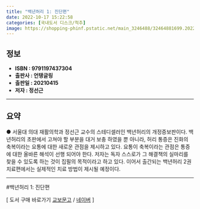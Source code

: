 ```yaml
---
title: "백년허리 1: 진단편"
date: 2022-10-17 15:22:58
categories: [국내도서 디스크/척추]
image: https://shopping-phinf.pstatic.net/main_3246488/32464881699.20220527053315.jpg
---
```


## **정보**

- **ISBN : 9791197437304**
- **출판사 : 언탱글링**
- **출판일 : 20210415**
- **저자 : 정선근**

------



## **요약**

● 서울대 의대 재활의학과 정선근 교수의 스테디셀러인 백년허리의 개정증보판이다. 백년허리의 초판에서 고쳐야 할 부분을 대거 보충 하였을 뿐 아니라, 허리 통증은 진화의 축복이라는 요통에 대한 새로운 관점을 제시하고 있다. 요통이 축복이라는 관점은 통증에 대한 올바른 해석이 선행 되어야 한다. 저자는 독자 스스로가 그 해결책의 실마리를 찾을 수 있도록 하는 것이 집필의 목적이라고 하고 있다. 이어서 출간되는 백년허리 2권 치료편에서는 실제적인 치료 방법이 제시될 예정이다.

------

#백년허리 1: 진단편

[ 도서 구매 바로가기   [교보문고](https://product.kyobobook.co.kr/detail/S000001986540)  /  [네이버](https://search.shopping.naver.com/book/catalog/32464881699) ]
